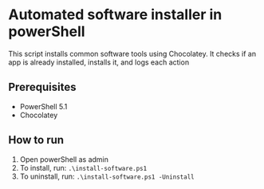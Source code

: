 # Automated software installer in powerShell

This script installs common software tools using Chocolatey. It checks if an app is already installed, installs it, and logs each action

## Prerequisites
- PowerShell 5.1
- Chocolatey

## How to run
1. Open powerShell as admin
2. To install, run: `.\install-software.ps1`
3. To uninstall, run: `.\install-software.ps1 -Uninstall`

